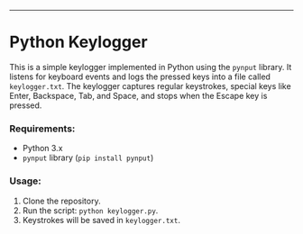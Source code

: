 
---

# Python Keylogger

This is a simple keylogger implemented in Python using the `pynput` library. It listens for keyboard events and logs the pressed keys into a file called `keylogger.txt`. The keylogger captures regular keystrokes, special keys like Enter, Backspace, Tab, and Space, and stops when the Escape key is pressed.

### Requirements:
- Python 3.x
- `pynput` library (`pip install pynput`)

### Usage:
1. Clone the repository.
2. Run the script: `python keylogger.py`.
3. Keystrokes will be saved in `keylogger.txt`.
